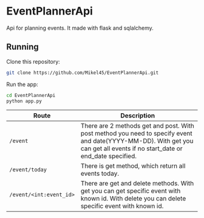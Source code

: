 # EventPlannerApi
Api for planning events. It made with flask and sqlalchemy.

## Running
Clone this repository:

```bash
git clone https://github.com/Mikel45/EventPlannerApi.git
```

Run the app:
```bash
cd EventPlannerApi
python app.py
```

| Route | Description |
| --- | --- |
| `/event` | There are 2 methods get and post. With post method you need to specify event and date(YYYY-MM-DD). With get you can get all events if no start_date or end_date specified.|
| `/event/today` | There is get method, which return all events today.|
| `/event/<int:event_id>` | There are get and delete methods. With get you can get specific event with known id. With delete you can delete specific event with known id.|